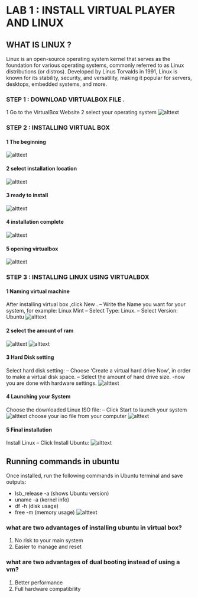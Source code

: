 # LAB 1 : INSTALL VIRTUAL PLAYER AND LINUX
## WHAT IS LINUX ?

Linux is an open-source operating system kernel that serves as the foundation for
various operating systems, commonly referred to as Linux distributions (or
distros). Developed by Linus Torvalds in 1991, Linux is known for its stability,
security, and versatility, making it popular for servers, desktops, embedded
systems, and more.

### STEP 1 : DOWNLOAD VIRTUALBOX FILE .

1 Go to the VirtualBox Website
2 select your operating system
![alttext](<./Screenshot 2025-09-08 131425.png>)

### STEP 2 : INSTALLING VIRTUAL BOX
#### 1 The beginning
![alttext](<./Screenshot 2025-09-08 131658.png>)

#### 2 select installation location
![alttext](<./Screenshot 2025-09-08 131916.png>)

#### 3 ready to install
![alttext](<./Screenshot 2025-09-08 132052.png>)

#### 4 installation complete
![alttext](<./Screenshot 2025-09-08 132339.png>)

#### 5 opening virtualbox
![alttext](<./Screenshot 2025-09-08 132503-1.png>)

### STEP 3 : INSTALLING LINUX USING VIRTUALBOX
#### 1 Naming virtual machine
After installing virtual box ,click New .
– Write the Name you want for your system, for example: Linux Mint
– Select Type: Linux.
– Select Version: Ubuntu
![alttext](<./Screenshot 2025-09-05 102120.png>)

#### 2 select the amount of ram
![alttext](<./Screenshot 2025-09-05 102523.png>)
![alttext](<./Screenshot 2025-09-05 102544.png>)

#### 3 Hard Disk setting
Select hard disk setting:
– Choose ‘Create a virtual hard drive Now’, in order to make a virtual disk space.
– Select the amount of hard drive size.
-now you are done with hardware settings.
![alttext](<./Screenshot 2025-09-08 133659.png>)    

#### 4 Launching your System
Choose the downloaded Linux ISO file:
– Click Start to launch your system
![alttext](<./Screenshot 2025-09-08 133842.png>)
choose your iso file from your computer
![alttext](<./Screenshot 2025-09-08 133949.png>)

#### 5 Final installation
Install Linux
– Click Install Ubuntu:
![alttext](./image-3.png)

## Running commands in ubuntu
Once installed, run the following commands in Ubuntu terminal and save outputs:

* lsb_release -a (shows Ubuntu version)
* uname -a (kernel info)
* df -h (disk usage)
* free -m (memory usage)
![alttext](./image-4.png)

### what are two advantages of installing ubuntu in virtual box?
1. No risk to your main system
2. Easier to manage and reset

### what are two advantages of dual booting instead of using a vm?
1. Better performance
2. Full hardware compatibility